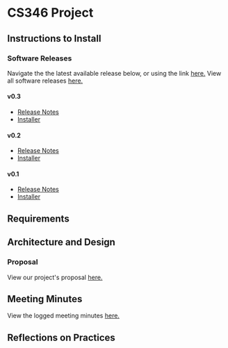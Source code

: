 # CS346 Project
## Instructions to Install
### Software Releases
Navigate the the latest available release below, or using the link [here.](https://git.uwaterloo.ca/dgrinton/cs346-project/-/tree/main/release)
View all software releases [here.](https://git.uwaterloo.ca/dgrinton/cs346-project/-/tree/main/release)
#### v0.3
- [Release Notes](https://git.uwaterloo.ca/dgrinton/cs346-project/-/blob/main/release/v0.3-release-notes.md)
- [Installer](https://git.uwaterloo.ca/dgrinton/cs346-project/-/blob/main/release/v0.3-installer.apk)
#### v0.2
- [Release Notes](https://git.uwaterloo.ca/dgrinton/cs346-project/-/blob/main/release/v0.2-release-notes.md)
- [Installer](https://git.uwaterloo.ca/dgrinton/cs346-project/-/blob/main/release/v0.2-installer.apk)
#### v0.1
- [Release Notes](https://git.uwaterloo.ca/dgrinton/cs346-project/-/blob/main/release/v0.1-release-notes.md)
- [Installer](https://git.uwaterloo.ca/dgrinton/cs346-project/-/blob/main/release/v0.1-installer.apk)
## Requirements
## Architecture and Design
### Proposal
View our project's proposal [here.](https://git.uwaterloo.ca/dgrinton/cs346-project/-/wikis/Project-Proposal)
## Meeting Minutes
View the logged meeting minutes [here.](https://git.uwaterloo.ca/dgrinton/cs346-project/-/wikis/Meeting-Minutes)

## Reflections on Practices
